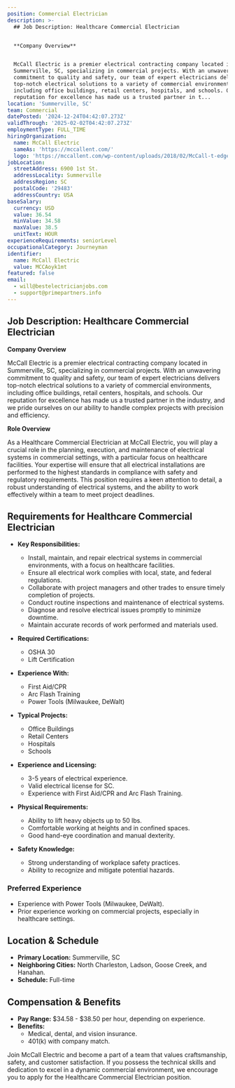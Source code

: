 ```yaml
---
position: Commercial Electrician
description: >-
  ## Job Description: Healthcare Commercial Electrician


  **Company Overview**


  McCall Electric is a premier electrical contracting company located in
  Summerville, SC, specializing in commercial projects. With an unwavering
  commitment to quality and safety, our team of expert electricians delivers
  top-notch electrical solutions to a variety of commercial environments,
  including office buildings, retail centers, hospitals, and schools. Our
  reputation for excellence has made us a trusted partner in t...
location: 'Summerville, SC'
team: Commercial
datePosted: '2024-12-24T04:42:07.273Z'
validThrough: '2025-02-02T04:42:07.273Z'
employmentType: FULL_TIME
hiringOrganization:
  name: McCall Electric
  sameAs: 'https://mccallent.com/'
  logo: 'https://mccallent.com/wp-content/uploads/2018/02/McCall-t-edge-1.png'
jobLocation:
  streetAddress: 6900 1st St.
  addressLocality: Summerville
  addressRegion: SC
  postalCode: '29483'
  addressCountry: USA
baseSalary:
  currency: USD
  value: 36.54
  minValue: 34.58
  maxValue: 38.5
  unitText: HOUR
experienceRequirements: seniorLevel
occupationalCategory: Journeyman
identifier:
  name: McCall Electric
  value: MCCAoyk1mt
featured: false
email:
  - will@bestelectricianjobs.com
  - support@primepartners.info
---
```




## Job Description: Healthcare Commercial Electrician

**Company Overview**

McCall Electric is a premier electrical contracting company located in Summerville, SC, specializing in commercial projects. With an unwavering commitment to quality and safety, our team of expert electricians delivers top-notch electrical solutions to a variety of commercial environments, including office buildings, retail centers, hospitals, and schools. Our reputation for excellence has made us a trusted partner in the industry, and we pride ourselves on our ability to handle complex projects with precision and efficiency.

**Role Overview**

As a Healthcare Commercial Electrician at McCall Electric, you will play a crucial role in the planning, execution, and maintenance of electrical systems in commercial settings, with a particular focus on healthcare facilities. Your expertise will ensure that all electrical installations are performed to the highest standards in compliance with safety and regulatory requirements. This position requires a keen attention to detail, a robust understanding of electrical systems, and the ability to work effectively within a team to meet project deadlines.

## Requirements for Healthcare Commercial Electrician

- **Key Responsibilities:**
  - Install, maintain, and repair electrical systems in commercial environments, with a focus on healthcare facilities.
  - Ensure all electrical work complies with local, state, and federal regulations.
  - Collaborate with project managers and other trades to ensure timely completion of projects.
  - Conduct routine inspections and maintenance of electrical systems.
  - Diagnose and resolve electrical issues promptly to minimize downtime.
  - Maintain accurate records of work performed and materials used.

- **Required Certifications:**
  - OSHA 30
  - Lift Certification

- **Experience With:**
  - First Aid/CPR
  - Arc Flash Training
  - Power Tools (Milwaukee, DeWalt)

- **Typical Projects:**
  - Office Buildings
  - Retail Centers
  - Hospitals
  - Schools

- **Experience and Licensing:**
  - 3-5 years of electrical experience.
  - Valid electrical license for SC.
  - Experience with First Aid/CPR and Arc Flash Training.

- **Physical Requirements:**
  - Ability to lift heavy objects up to 50 lbs.
  - Comfortable working at heights and in confined spaces.
  - Good hand-eye coordination and manual dexterity.

- **Safety Knowledge:**
  - Strong understanding of workplace safety practices.
  - Ability to recognize and mitigate potential hazards.

### Preferred Experience

- Experience with Power Tools (Milwaukee, DeWalt).
- Prior experience working on commercial projects, especially in healthcare settings.

## Location & Schedule

- **Primary Location:** Summerville, SC
- **Neighboring Cities:** North Charleston, Ladson, Goose Creek, and Hanahan.
- **Schedule:** Full-time

## Compensation & Benefits

- **Pay Range:** $34.58 - $38.50 per hour, depending on experience.
- **Benefits:**
  - Medical, dental, and vision insurance.
  - 401(k) with company match.

Join McCall Electric and become a part of a team that values craftsmanship, safety, and customer satisfaction. If you possess the technical skills and dedication to excel in a dynamic commercial environment, we encourage you to apply for the Healthcare Commercial Electrician position.
